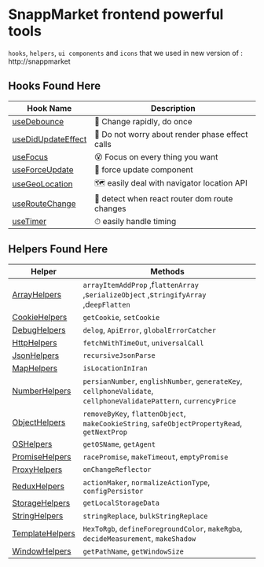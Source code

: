 # SnappMarket frontend powerful tools
`hooks`, `helpers`, `ui components` and `icons` that we used in new version of : http://snappmarket

## Hooks Found Here

| Hook Name                                         |  Description                                                     |
| ------------------------------------------------- | ---------------------------------------------------------------- |
| [useDebounce](https://github.com/snappmarket/react-hooks/tree/master/packages/hooks/packages/useDebounce)               | 🔂 Change rapidly, do once                                                   |
| [useDidUpdateEffect](https://github.com/snappmarket/react-hooks/tree/master/packages/hooks/packages/useDidUpdateEffect) | 🧵 Do not worry about render phase effect calls                             |
| [useFocus](https://github.com/snappmarket/react-hooks/tree/master/packages/hooks/packages/useFocus)                     | 😵 Focus on every thing you want                                             |
| [useForceUpdate](https://github.com/snappmarket/react-hooks/tree/master/packages/hooks/packages/useForceUpdate)         | 👿 force update component                                                    |
| [useGeoLocation](https://github.com/snappmarket/react-hooks/tree/master/packages/hooks/packages/useGeoLocation)         | 🗺 easily deal with navigator location API                                  |
| [useRouteChange](https://github.com/snappmarket/react-hooks/tree/master/packages/hooks/packages/useRouteChange)         | 🏹 detect when react router dom route changes                                |
| [useTimer](https://github.com/snappmarket/react-hooks/tree/master/packages/hooks/packages/useTimer)                     | ⏱ easily handle timing                                                      |


## Helpers Found Here

| Helper                                                                                                                | Methods |
| --------------------------------------------------------------------------------------------------------------------- | -------- | 
| [ArrayHelpers](https://github.com/snappmarket/react-hooks/tree/master/packages/helpers/packages/ArrayHelpers)         | `arrayItemAddProp` ,f`lattenArray` ,s`erializeObject` ,s`tringifyArray` ,d`eepFlatten`   |
| [CookieHelpers](https://github.com/snappmarket/react-hooks/tree/master/packages/helpers/packages/CookieHelpers)       | `getCookie`, `setCookie`   |  
| [DebugHelpers](https://github.com/snappmarket/react-hooks/tree/master/packages/helpers/packages/DebugHelpers)         | `delog`, `ApiError`, `globalErrorCatcher`    |  
| [HttpHelpers](https://github.com/snappmarket/react-hooks/tree/master/packages/helpers/packages/HttpHelpers)           | `fetchWithTimeOut`, `universalCall`   |  
| [JsonHelpers](https://github.com/snappmarket/react-hooks/tree/master/packages/helpers/packages/JsonHelpers)           | `recursiveJsonParse` |  
| [MapHelpers](https://github.com/snappmarket/react-hooks/tree/master/packages/helpers/packages/MapHelpers)             | `isLocationInIran`    | 
| [NumberHelpers](https://github.com/snappmarket/react-hooks/tree/master/packages/helpers/packages/NumberHelpers)       | `persianNumber`, `englishNumber`, `generateKey`, `cellphoneValidate`, `cellphoneValidatePattern`, `currencyPrice`  | 
| [ObjectHelpers](https://github.com/snappmarket/react-hooks/tree/master/packages/helpers/packages/ObjectHelpers)       | `removeByKey`, `flattenObject`, `makeCookieString`, `safeObjectPropertyRead`, `getNextProp`   | 
| [OSHelpers](https://github.com/snappmarket/react-hooks/tree/master/packages/helpers/packages/OSHelpers)               | `getOSName`, `getAgent` | 
| [PromiseHelpers](https://github.com/snappmarket/react-hooks/tree/master/packages/helpers/packages/PromiseHelpers)     | `racePromise`, `makeTimeout`, `emptyPromise`  | 
| [ProxyHelpers](https://github.com/snappmarket/react-hooks/tree/master/packages/helpers/packages/ProxyHelpers)         | `onChangeReflector` | 
| [ReduxHelpers](https://github.com/snappmarket/react-hooks/tree/master/packages/helpers/packages/ReduxHelpers)         | `actionMaker`, `normalizeActionType`, `configPersistor`   | 
| [StorageHelpers](https://github.com/snappmarket/react-hooks/tree/master/packages/helpers/packages/StorageHelpers)     | `getLocalStorageData` |  
| [StringHelpers](https://github.com/snappmarket/react-hooks/tree/master/packages/helpers/packages/StringHelpers)       | `stringReplace`, `bulkStringReplace` | 
| [TemplateHelpers](https://github.com/snappmarket/react-hooks/tree/master/packages/helpers/packages/TemplateHelpers)   | `HexToRgb`, `defineForegroundColor`, `makeRgba`, `decideMeasurement`, `makeShadow`  | 
| [WindowHelpers](https://github.com/snappmarket/react-hooks/tree/master/packages/helpers/packages/WindowHelpers)       | `getPathName`, `getWindowSize`    | 

